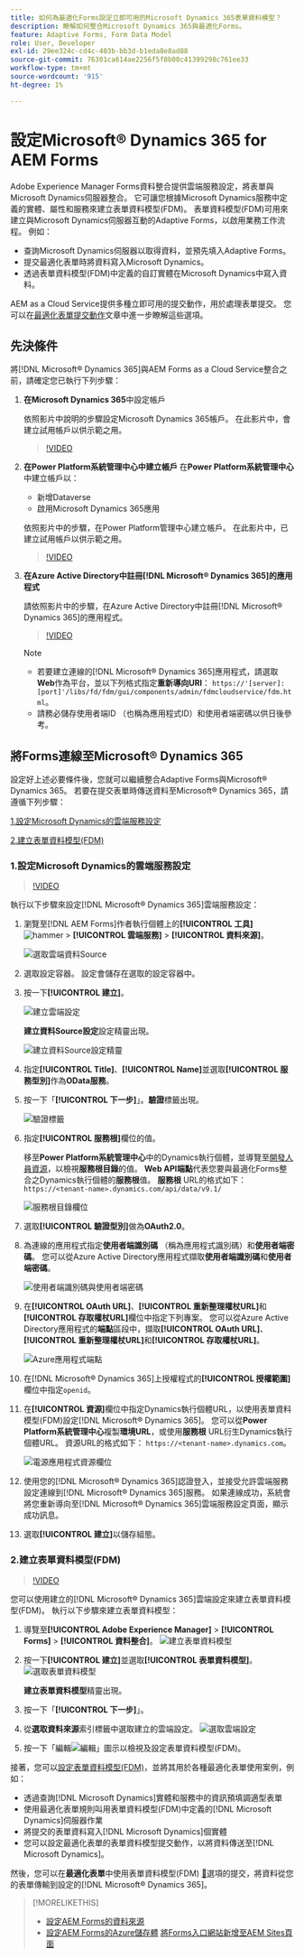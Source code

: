 ```yaml
---
title: 如何為最適化Forms設定立即可用的Microsoft Dynamics 365表單資料模型？
description: 瞭解如何整合Microsoft Dynamics 365與最適化Forms。
feature: Adaptive Forms, Form Data Model
role: User, Developer
exl-id: 29ee324c-cd4c-403b-bb3d-b1eda8e8ad88
source-git-commit: 76301ca614ae2256f5f8b00c41399298c761ee33
workflow-type: tm+mt
source-wordcount: '915'
ht-degree: 1%

---
```



# 設定Microsoft® Dynamics 365 for AEM Forms

Adobe Experience Manager Forms資料整合提供雲端服務設定，將表單與Microsoft Dynamics伺服器整合。 它可讓您根據Microsoft Dynamics服務中定義的實體、屬性和服務來建立表單資料模型(FDM)。 表單資料模型(FDM)可用來建立與Microsoft Dynamics伺服器互動的Adaptive Forms，以啟用業務工作流程。 例如：
* 查詢Microsoft Dynamics伺服器以取得資料，並預先填入Adaptive Forms。
* 提交最適化表單時將資料寫入Microsoft Dynamics。
* 透過表單資料模型(FDM)中定義的自訂實體在Microsoft Dynamics中寫入資料。

AEM as a Cloud Service提供多種立即可用的提交動作，用於處理表單提交。 您可以在[最適化表單提交動作](/help/forms/configure-submit-actions-core-components.md)文章中進一步瞭解這些選項。

<!-- 
[[!DNL Experience Manager Forms] Data Integration](data-integration.md) provides [!DNL Microsoft&reg; Dynamics 365] Cloud Services to integrate Adaptive Forms with out of the box Form Data Model (FDM). The Adaptive Forms can then interact with [!DNL Microsoft&reg; Dynamics 365] servers to enable business workflows. For example:

* Write data into [!DNL Microsoft&reg; Dynamics 365] on Adaptive Form submission.
* Write data in [!DNL Microsoft&reg; Dynamics 365] through custom entities defined in Form Data Model (FDM) and conversely.
* Query [!DNL Microsoft&reg; Dynamics 365]server for data and prepopulate Adaptive Forms.
* Read data from [!DNL Microsoft&reg; Dynamics 365] server.

[!DNL Microsoft&reg; Dynamics 365] cloud services and Form Data Model (FDM) are available out of the box on the [!DNL AEM Forms] Server after you [set up a development project for Forms based on Experience Manager archetype](setup-local-development-environment.md#forms-cloud-service-local-development-environment).

>[!NOTE]
>
>Microsoft&reg; Dynamics 365 cloud services and Form Data Model (FDM) are available out of the box only if you set up an [!DNL Experience Manager Forms] as a [!DNL Cloud Service] project based on [AEM Archetype 30](https://github.com/adobe/aem-project-archetype/releases/tag/aem-project-archetype-30) or later.-->

## 先決條件

將[!DNL Microsoft® Dynamics 365]與AEM Forms as a Cloud Service整合之前，請確定您已執行下列步驟：


1. **在Microsoft Dynamics 365**&#x200B;中設定帳戶

   依照影片中說明的步驟設定Microsoft Dynamics 365帳戶。 在此影片中，會建立試用帳戶以供示範之用。

   >[!VIDEO](https://video.tv.adobe.com/v/3444389/)

1. **在Power Platform系統管理中心中建立帳戶**
在&#x200B;**Power Platform系統管理中心**&#x200B;中建立帳戶以：
   * 新增Dataverse
   * 啟用Microsoft Dynamics 365應用

   依照影片中的步驟，在Power Platform管理中心建立帳戶。 在此影片中，已建立試用帳戶以供示範之用。

   >[!VIDEO](https://video.tv.adobe.com/v/3444388)

1. **在Azure Active Directory中註冊[!DNL Microsoft® Dynamics 365]的應用程式**

   請依照影片中的步驟，在Azure Active Directory中註冊[!DNL Microsoft® Dynamics 365]的應用程式。

   >[!VIDEO](https://video.tv.adobe.com/v/3444369/dynamics365integration-microsoftdynamics-apiaccess-azuread-appregistration)

   >[!NOTE]
   >
   > * 若要建立連線的[!DNL Microsoft® Dynamics 365]應用程式，請選取&#x200B;**Web**&#x200B;作為平台，並以下列格式指定&#x200B;**重新導向URI**： `https://'[server]:[port]'/libs/fd/fdm/gui/components/admin/fdmcloudservice/fdm.html`。
   > * 請務必儲存使用者端ID （也稱為應用程式ID）和使用者端密碼以供日後參考。

## 將Forms連線至Microsoft® Dynamics 365

設定好上述必要條件後，您就可以繼續整合Adaptive Forms與Microsoft® Dynamics 365。 若要在提交表單時傳送資料至Microsoft® Dynamics 365，請遵循下列步驟：

[1.設定Microsoft Dynamics的雲端服務設定](#1-configure-cloud-service-configuration-for-microsoft-dynamics)

[2.建立表單資料模型(FDM)](#2-create-form-data-model-fdm)

### 1.設定Microsoft Dynamics的雲端服務設定

>[!VIDEO](https://video.tv.adobe.com/v/3444370/cloudconfiguration-dataintegration-adobeexperiencemanager-aemforms-microsoftdynamics)

執行以下步驟來設定[!DNL Microsoft® Dynamics 365]雲端服務設定：

1. 瀏覽至[!DNL AEM Forms]作者執行個體上的&#x200B;**[!UICONTROL 工具]** ![hammer](assets/hammer.png) > **[!UICONTROL 雲端服務]** > **[!UICONTROL 資料來源]**。

   ![選取雲端資料Source](/help/forms/assets/dynamics-data-source.png)
1. 選取設定容器。 設定會儲存在選取的設定容器中。
1. 按一下&#x200B;**[!UICONTROL 建立]**。

   ![建立雲端設定](/help/forms/assets/dynamics-select-configuration.png)

   **建立資料Source設定**&#x200B;設定精靈出現。

   ![建立資料Source設定精靈](/help/forms/assets/dynamics-create-data-configuration.png)

1. 指定&#x200B;**[!UICONTROL Title]**、**[!UICONTROL Name]**&#x200B;並選取&#x200B;**[!UICONTROL 服務型別]**&#x200B;作為&#x200B;**OData服務**。
1. 按一下「**[!UICONTROL 下一步]**」。**驗證**&#x200B;標籤出現。

   ![驗證標籤](/help/forms/assets/dynamics-authentication-tab.png)

1. 指定&#x200B;**[!UICONTROL 服務根]**&#x200B;欄位的值。

   移至&#x200B;**Power Platform系統管理中心**&#x200B;中的Dynamics執行個體，並導覽至[開發人員資源](https://docs.microsoft.com/en-us/powerapps/developer/data-platform/view-download-developer-resources)，以檢視&#x200B;**服務根目錄**&#x200B;的值。 **Web API端點**&#x200B;代表您要與最適化Forms整合之Dynamics執行個體的&#x200B;**服務根**&#x200B;值。 **服務根** URL的格式如下： `https://<tenant-name>.dynamics.com/api/data/v9.1/`

   ![服務根目錄欄位](/help/forms/assets/dynamics-service-root.png)

1. 選取&#x200B;**[!UICONTROL 驗證型別]**&#x200B;做為&#x200B;**OAuth2.0**。
1. 為連線的應用程式指定&#x200B;**使用者端識別碼** （稱為應用程式識別碼）和&#x200B;**使用者端密碼**。
您可以從Azure Active Directory應用程式擷取&#x200B;**使用者端識別碼**&#x200B;和&#x200B;**使用者端密碼**。

   ![使用者端識別碼與使用者端密碼](/help/forms/assets/dynamics-azure-app-resgistration.png)

1. 在&#x200B;**[!UICONTROL OAuth URL]**、**[!UICONTROL 重新整理權杖URL]**&#x200B;和&#x200B;**[!UICONTROL 存取權杖URL]**&#x200B;欄位中指定下列專案。
您可以從Azure Active Directory應用程式的&#x200B;**端點**&#x200B;區段中，擷取&#x200B;**[!UICONTROL OAuth URL]**、**[!UICONTROL 重新整理權杖URL]**&#x200B;和&#x200B;**[!UICONTROL 存取權杖URL]**。

   ![Azure應用程式端點](/help/forms/assets/dynamics-azure-app-endpoints.png)

1. 在[!DNL Microsoft® Dynamics 365]上授權程式的&#x200B;**[!UICONTROL 授權範圍]**&#x200B;欄位中指定`openid`。
1. 在&#x200B;**[!UICONTROL 資源]**&#x200B;欄位中指定Dynamics執行個體URL，以使用表單資料模型(FDM)設定[!DNL Microsoft® Dynamics 365]。
您可以從&#x200B;**Power Platform系統管理中心**&#x200B;複製&#x200B;**環境URL**，或使用&#x200B;**服務根** URL衍生Dynamics執行個體URL。 資源URL的格式如下： `https://<tenant-name>.dynamics.com`。

   ![電源應用程式資源欄位](/help/forms/assets/dynamics-resource-field.png)

1. 使用您的[!DNL Microsoft® Dynamics 365]認證登入，並接受允許雲端服務設定連線到[!DNL Microsoft® Dynamics 365]服務。 如果連線成功，系統會將您重新導向至[!DNL Microsoft® Dynamics 365]雲端服務設定頁面，顯示成功訊息。
1. 選取&#x200B;**[!UICONTROL 建立]**&#x200B;以儲存組態。

### 2.建立表單資料模型(FDM)

>[!VIDEO](https://video.tv.adobe.com/v/3444367/aemforms-adobeexperiencemanager-formdatamodel--dataintegration-digitalforms)

您可以使用建立的[!DNL Microsoft® Dynamics 365]雲端設定來建立表單資料模型(FDM)。 執行以下步驟來建立表單資料模型：

1. 導覽至&#x200B;**[!UICONTROL Adobe Experience Manager]** > **[!UICONTROL Forms]** > **[!UICONTROL 資料整合]**。
   ![建立表單資料模型](/help/forms/assets/dynamics-create-fdm.png)

1. 按一下&#x200B;**[!UICONTROL 建立]**&#x200B;並選取&#x200B;**[!UICONTROL 表單資料模型]**。
   ![選取表單資料模型](/help/forms/assets/dynamics-select-fdm.png)

   **建立表單資料模型**&#x200B;精靈出現。
1. 按一下「**[!UICONTROL 下一步]**」。
1. 從&#x200B;**選取資料來源**&#x200B;索引標籤中選取建立的雲端設定。
   ![選取雲端設定](/help/forms/assets/dynamics-select-cloud-config.png)

1. 按一下「編輯![編輯](assets/edit.png)」圖示以檢視及設定表單資料模型(FDM)。

接著，您可以[設定表單資料模型(FDM)](/help/forms/work-with-form-data-model.md#configure-services)，並將其用於各種最適化表單使用案例，例如：

* 透過查詢[!DNL Microsoft Dynamics]實體和服務中的資訊預填調適型表單
* 使用最適化表單規則叫用表單資料模型(FDM)中定義的[!DNL Microsoft Dynamics]伺服器作業
* 將提交的表單資料寫入[!DNL Microsoft Dynamics]個實體
* 您可以設定最適化表單的表單資料模型提交動作，以將資料傳送至[!DNL Microsoft Dynamics]。

然後，您可以在&#x200B;**最適化表單**&#x200B;中使用表單資料模型(FDM) [&#128279;](/help/forms/using-form-data-model.md)選項的提交，將資料從您的表單傳輸到設定的[!DNL Microsoft® Dynamics 365]。


>[!MORELIKETHIS]
>
>* [設定AEM Forms的資料來源](/help/forms/configure-data-sources.md)
>* [設定AEM Forms的Azure儲存體](/help/forms/configure-azure-storage.md)
>  [將Forms入口網站新增至AEM Sites頁面](/help/forms/configure-forms-portal.md)
